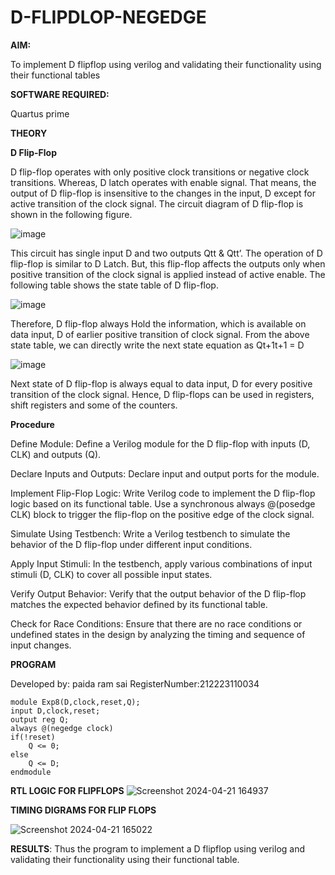 
# D-FLIPDLOP-NEGEDGE

**AIM:**

To implement  D flipflop using verilog and validating their functionality using their functional tables

**SOFTWARE REQUIRED:**

Quartus prime

**THEORY**

**D Flip-Flop**

D flip-flop operates with only positive clock transitions or negative clock transitions. Whereas, D latch operates with enable signal. That means, the output of D flip-flop is insensitive to the changes in the input, D except for active transition of the clock signal. The circuit diagram of D flip-flop is shown in the following figure.

![image](https://github.com/naavaneetha/D-FLIPDLOP-NEGEDGE/assets/154305477/48c81fe8-bc3f-40e7-95e2-519fc155ad51)

This circuit has single input D and two outputs Qtt & Qtt’. The operation of D flip-flop is similar to D Latch. But, this flip-flop affects the outputs only when positive transition of the clock signal is applied instead of active enable. The following table shows the state table of D flip-flop.

![image](https://github.com/naavaneetha/D-FLIPDLOP-NEGEDGE/assets/154305477/e5f3fda7-68ec-4a3a-a0a4-cf6f9cc4ab55)

Therefore, D flip-flop always Hold the information, which is available on data input, D of earlier positive transition of clock signal. From the above state table, we can directly write the next state equation as Qt+1t+1 = D

![image](https://github.com/naavaneetha/D-FLIPDLOP-NEGEDGE/assets/154305477/8592c0d8-2917-4142-91b9-d6c30dd891d2)

Next state of D flip-flop is always equal to data input, D for every positive transition of the clock signal. Hence, D flip-flops can be used in registers, shift registers and some of the counters.

**Procedure**

Define Module: Define a Verilog module for the D flip-flop with inputs (D, CLK) and outputs (Q).

Declare Inputs and Outputs: Declare input and output ports for the module.

Implement Flip-Flop Logic: Write Verilog code to implement the D flip-flop logic based on its functional table. Use a synchronous always @(posedge CLK) block to trigger the flip-flop on the positive edge of the clock signal.

Simulate Using Testbench: Write a Verilog testbench to simulate the behavior of the D flip-flop under different input conditions.

Apply Input Stimuli: In the testbench, apply various combinations of input stimuli (D, CLK) to cover all possible input states.

Verify Output Behavior: Verify that the output behavior of the D flip-flop matches the expected behavior defined by its functional table.

Check for Race Conditions: Ensure that there are no race conditions or undefined states in the design by analyzing the timing and sequence of input changes.

**PROGRAM**

 Developed by: paida ram sai
 RegisterNumber:212223110034
```
module Exp8(D,clock,reset,Q);
input D,clock,reset;
output reg Q;
always @(negedge clock)
if(!reset)
	Q <= 0;
else
	Q <= D;
endmodule
```

**RTL LOGIC FOR FLIPFLOPS**
![Screenshot 2024-04-21 164937](https://github.com/afifa17112005/D-FLIPDLOP-NEGEDGE/assets/147080931/e2da4256-d4b8-4083-b7a6-676fa47c729f)



**TIMING DIGRAMS FOR FLIP FLOPS**

![Screenshot 2024-04-21 165022](https://github.com/afifa17112005/D-FLIPDLOP-NEGEDGE/assets/147080931/b4eaec3f-2445-44e2-b805-1b441d224e1b)


**RESULTS**:
Thus the program to implement a D flipflop using verilog and validating their functionality using their functional table.
